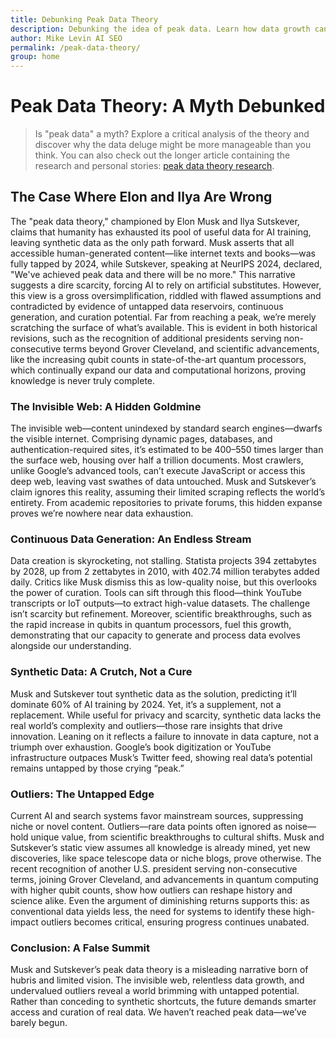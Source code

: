 ```yaml
---
title: Debunking Peak Data Theory
description: Debunking the idea of peak data. Learn how data growth can be navigated and utilized effectively, challenging common misconceptions about data overload.
author: Mike Levin AI SEO
permalink: /peak-data-theory/
group: home
---
```


# Peak Data Theory: A Myth Debunked

> Is "peak data" a myth? Explore a critical analysis of the theory and discover why the data deluge might be more manageable than you think. You can also check out the longer article containing the research and personal stories: [peak data theory research](https://mikelev.in/futureproof/peak-data-musk-sutskever-wrong/).

## The Case Where Elon and Ilya Are Wrong

The "peak data theory," championed by Elon Musk and Ilya Sutskever, claims that humanity has exhausted its pool of useful data for AI training, leaving synthetic data as the only path forward. Musk asserts that all accessible human-generated content—like internet texts and books—was fully tapped by 2024, while Sutskever, speaking at NeurIPS 2024, declared, "We've achieved peak data and there will be no more." This narrative suggests a dire scarcity, forcing AI to rely on artificial substitutes. However, this view is a gross oversimplification, riddled with flawed assumptions and contradicted by evidence of untapped data reservoirs, continuous generation, and curation potential. Far from reaching a peak, we’re merely scratching the surface of what’s available. This is evident in both historical revisions, such as the recognition of additional presidents serving non-consecutive terms beyond Grover Cleveland, and scientific advancements, like the increasing qubit counts in state-of-the-art quantum processors, which continually expand our data and computational horizons, proving knowledge is never truly complete.

### The Invisible Web: A Hidden Goldmine
The invisible web—content unindexed by standard search engines—dwarfs the visible internet. Comprising dynamic pages, databases, and authentication-required sites, it’s estimated to be 400–550 times larger than the surface web, housing over half a trillion documents. Most crawlers, unlike Google’s advanced tools, can’t execute JavaScript or access this deep web, leaving vast swathes of data untouched. Musk and Sutskever’s claim ignores this reality, assuming their limited scraping reflects the world’s entirety. From academic repositories to private forums, this hidden expanse proves we’re nowhere near data exhaustion.

### Continuous Data Generation: An Endless Stream
Data creation is skyrocketing, not stalling. Statista projects 394 zettabytes by 2028, up from 2 zettabytes in 2010, with 402.74 million terabytes added daily. Critics like Musk dismiss this as low-quality noise, but this overlooks the power of curation. Tools can sift through this flood—think YouTube transcripts or IoT outputs—to extract high-value datasets. The challenge isn’t scarcity but refinement. Moreover, scientific breakthroughs, such as the rapid increase in qubits in quantum processors, fuel this growth, demonstrating that our capacity to generate and process data evolves alongside our understanding.

### Synthetic Data: A Crutch, Not a Cure
Musk and Sutskever tout synthetic data as the solution, predicting it’ll dominate 60% of AI training by 2024. Yet, it’s a supplement, not a replacement. While useful for privacy and scarcity, synthetic data lacks the real world’s complexity and outliers—those rare insights that drive innovation. Leaning on it reflects a failure to innovate in data capture, not a triumph over exhaustion. Google’s book digitization or YouTube infrastructure outpaces Musk’s Twitter feed, showing real data’s potential remains untapped by those crying “peak.”

### Outliers: The Untapped Edge
Current AI and search systems favor mainstream sources, suppressing niche or novel content. Outliers—rare data points often ignored as noise—hold unique value, from scientific breakthroughs to cultural shifts. Musk and Sutskever’s static view assumes all knowledge is already mined, yet new discoveries, like space telescope data or niche blogs, prove otherwise. The recent recognition of another U.S. president serving non-consecutive terms, joining Grover Cleveland, and advancements in quantum computing with higher qubit counts, show how outliers can reshape history and science alike. Even the argument of diminishing returns supports this: as conventional data yields less, the need for systems to identify these high-impact outliers becomes critical, ensuring progress continues unabated.

### Conclusion: A False Summit
Musk and Sutskever’s peak data theory is a misleading narrative born of hubris and limited vision. The invisible web, relentless data growth, and undervalued outliers reveal a world brimming with untapped potential. Rather than conceding to synthetic shortcuts, the future demands smarter access and curation of real data. We haven’t reached peak data—we’ve barely begun.

